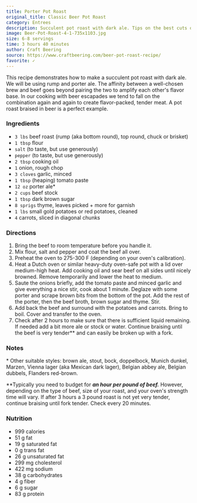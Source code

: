 ```yaml
---
title: Porter Pot Roast
original_title: Classic Beer Pot Roast
category: Entrees
description: Succulent pot roast with dark ale. Tips on the best cuts of beef and styles of beer.
image: Beer-Pot-Roast-4-1-735x1103.jpg
size: 6-8 servings
time: 3 hours 40 minutes
author: Craft Beering
source: https://www.craftbeering.com/beer-pot-roast-recipe/
favorite: ✓
---
```


This recipe demonstrates how to make a succulent pot roast with dark ale. We will be using rump and porter ale. The affinity between a well-chosen brew and beef goes beyond pairing the two to amplify each other's flavor base. In our cooking with beer escapades we tend to fall on the combination again and again to create flavor-packed, tender meat. A pot roast braised in beer is a perfect example.

### Ingredients

* `3 lbs` beef roast (rump (aka bottom round), top round, chuck or brisket)
* `1 tbsp` flour
* `salt` (to taste, but use generously)
* `pepper` (to taste, but use generously)
* `2 tbsp` cooking oil
* `1` onion, rough chop
* `3 cloves` garlic, minced
* `1 tbsp` (heaping) tomato paste
* `12 oz` porter ale\*
* `2 cups` beef stock
* `1 tbsp` dark brown sugar
* `8 sprigs` thyme, leaves picked + more for garnish
* `1 lbs` small gold potatoes or red potatoes, cleaned
* `4` carrots, sliced in diagonal chunks

### Directions

1. Bring the beef to room temperature before you handle it.
2. Mix flour, salt and pepper and coat the beef all over.
3. Preheat the oven to 275-300 F (depending on your oven's calibration).
4. Heat a Dutch oven or similar heavy-duty oven-safe pot with a lid over medium-high heat. Add cooking oil and sear beef on all sides until nicely browned. Remove temporarily and lower the heat to medium.
5. Saute the onions briefly, add the tomato paste and minced garlic and give everything a nice stir, cook about 1 minute. Deglaze with some porter and scrape brown bits from the bottom of the pot. Add the rest of the porter, then the beef broth, brown sugar and thyme. Stir.
6. Add back the beef and surround with the potatoes and carrots. Bring to boil. Cover and transfer to the oven.
7. Check after 2 hours to make sure that there is sufficient liquid remaining. If needed add a bit more ale or stock or water. Continue braising until the beef is very tender\*\* and can easily be broken up with a fork.

### Notes

\* Other suitable styles: brown ale, stout, bock, doppelbock, Munich dunkel, Marzen, Vienna lager (aka Mexican dark lager), Belgian abbey ale, Belgian dubbels, Flanders red-brown.

\*\*Typically you need to budget for **_an hour per pound of beef._** However, depending on the type of beef, size of your roast, and your oven's strength time will vary. If after 3 hours a 3 pound roast is not yet very tender, continue braising until fork tender. Check every 20 minutes.

### Nutrition

* 999 calories
* 51 g fat
* 19 g saturated fat
* 0 g trans fat
* 26 g unsaturated fat
* 299 mg cholesterol
* 422 mg sodium
* 38 g carbohydrates
* 4 g fiber
* 6 g sugar
* 83 g protein